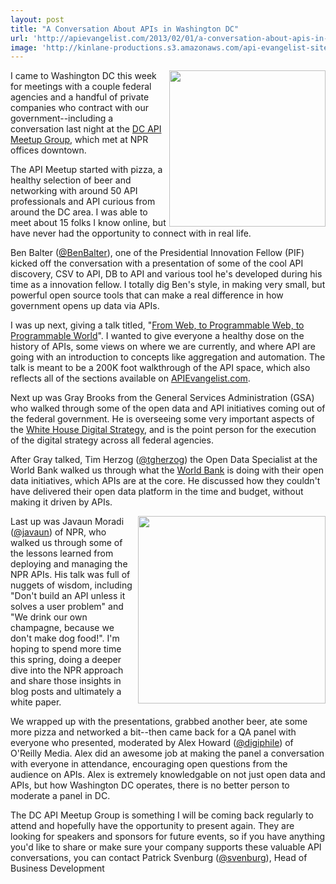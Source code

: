 ```yaml
---
layout: post
title: "A Conversation About APIs in Washington DC"
url: 'http://apievangelist.com/2013/02/01/a-conversation-about-apis-in-washington-dc/'
image: 'http://kinlane-productions.s3.amazonaws.com/api-evangelist-site/blog/dcapi-1.png'
---
```


<img class="c1" src="https://s3.amazonaws.com/kinlane-productions/events/dcapi-january/dcapi-1.png" alt="" width="250" align="right" />

I came to Washington DC this week for meetings with a couple federal agencies and a handful of private companies who contract with our government--including a conversation last night at the [DC API Meetup Group][1], which met at NPR offices downtown.

The API Meetup started with pizza, a healthy selection of beer and networking with around 50 API professionals and API curious from around the DC area. I was able to meet about 15 folks I know online, but have never had the opportunity to connect with in real life.

Ben Balter ([@BenBalter][2]), one of the Presidential Innovation Fellow (PIF) kicked off the conversation with a presentation of some of the cool API discovery, CSV to API, DB to API and various tool he's developed during his time as a innovation fellow. I totally dig Ben's style, in making very small, but powerful open source tools that can make a real difference in how government opens up data via APIs.

I was up next, giving a talk titled, "[From Web, to Programmable Web, to Programmable World][3]". I wanted to give everyone a healthy dose on the history of APIs, some views on where we are currently, and where API are going with an introduction to concepts like aggregation and automation. The talk is meant to be a 200K foot walkthrough of the API space, which also reflects all of the sections available on [APIEvangelist.com][4].

Next up was Gray Brooks from the General Services Administration (GSA) who walked through some of the open data and API initiatives coming out of the federal government. He is overseeing some very important aspects of the [White House Digital Strategy][5], and is the point person for the execution of the digital strategy across all federal agencies.

After Gray talked, Tim Herzog ([@tgherzog][6]) the Open Data Specialist at the World Bank walked us through what the [World Bank][7] is doing with their open data initiatives, which APIs are at the core. He discussed how they couldn't have delivered their open data platform in the time and budget, without making it driven by APIs.

<img class="c1" src="https://s3.amazonaws.com/kinlane-productions/events/dcapi-january/dcapi-7.png" alt="" width="300" align="right" />

Last up was Javaun Moradi ([@javaun][8]) of NPR, who walked us through some of the lessons learned from deploying and managing the NPR APIs. His talk was full of nuggets of wisdom, including "Don't build an API unless it solves a user problem" and "We drink our own champagne, because we don't make dog food!". I'm hoping to spend more time this spring, doing a deeper dive into the NPR approach and share those insights in blog posts and ultimately a white paper.

We wrapped up with the presentations, grabbed another beer, ate some more pizza and networked a bit--then came back for a QA panel with everyone who presented, moderated by Alex Howard ([@digiphile][9]) of O'Reilly Media. Alex did an awesome job at making the panel a conversation with everyone in attendance, encouraging open questions from the audience on APIs. Alex is extremely knowledgable on not just open data and APIs, but how Washington DC operates, there is no better person to moderate a panel in DC.

The DC API Meetup Group is something I will be coming back regularly to attend and hopefully have the opportunity to present again. They are looking for speakers and sponsors for future events, so if you have anything you'd like to share or make sure your company supports these valuable API conversations, you can contact Patrick Svenburg ([@svenburg][10]), Head of Business Development

   [1]: http://www.meetup.com/DC-Web-API-User-Group/events/97891662/
   [2]: http://twitter.com/BenBalter
   [3]: /talks/apidays/business-models/
   [4]: http://apievangelist.com
   [5]: /federal_government.php (White House Digital Strategy)
   [6]: http://twitter.com/tgherzog
   [7]: http://www.worldbank.com (World Bank)
   [8]: http://twitter.com/javaun
   [9]: https://twitter.com/digiphile
   [10]: https://twitter.com/svenburg
